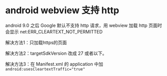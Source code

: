 # android webview 支持 http

android 9.0 之后 Google 默认不支持 http 请求，用 webview 加载 http 页面时会显示 net:ERR_CLEARTEXT_NOT_PERMITTED

解决方法1：只加载https的页面

解决方法2：targetSdkVersion 改成 27 或者以下。

解决方法3：在 Manifest.xml 的 application 中加`android:usesCleartextTraffic="true"`